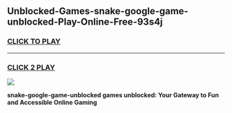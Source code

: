 
## Unblocked-Games-snake-google-game-unblocked-Play-Online-Free-93s4j
<h3>
<a href="https://premium76.site?title=snake-google-game-unblocked&ref=26A">CLICK TO PLAY</a></h3>
<hr>

<h3>
<a href="https://premium76.site?title=snake-google-game-unblocked&ref=26A">CLICK 2 PLAY</a>
  
</h3>

<a href="https://premium76.site?title=snake-google-game-unblocked&ref=26A"><img src="https://clearcache.store/games.png"></a>


**snake-google-game-unblocked games unblocked: Your Gateway to Fun and Accessible Online Gaming**
